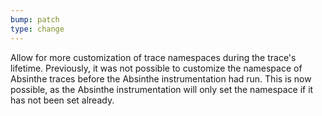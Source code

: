 ```yaml
---
bump: patch
type: change
---
```


Allow for more customization of trace namespaces during the trace's lifetime.
Previously, it was not possible to customize the namespace of Absinthe traces before the Absinthe instrumentation had run.
This is now possible, as the Absinthe instrumentation will only set the namespace if it has not been set already.

